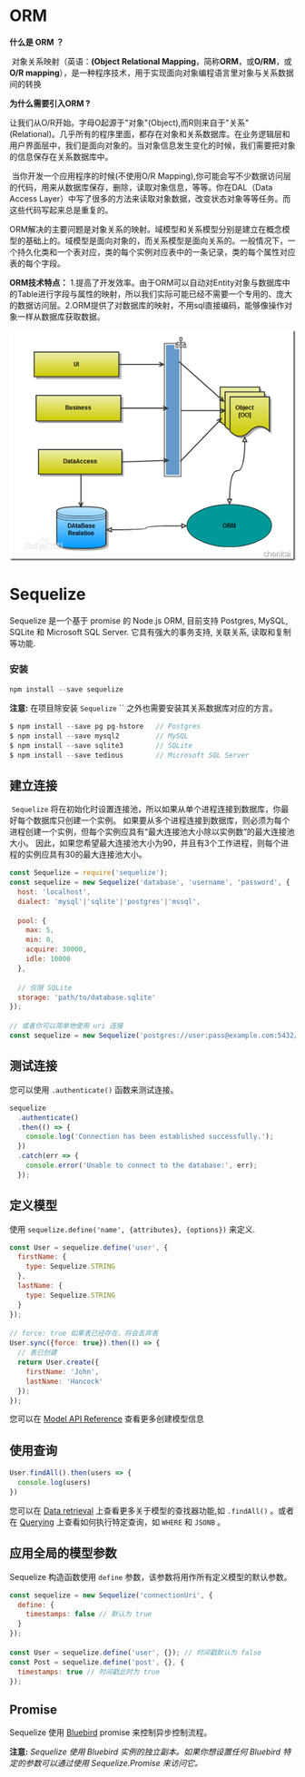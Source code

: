 # **ORM**

**什么是 ORM ？**

​	对象关系映射（英语：**(Object Relational Mapping**，简称**ORM**，或**O/RM**，或**O/R mapping**），是一种程序技术，用于实现面向对象编程语言里对象与关系数据间的转换 

**为什么需要引入ORM ?**

​	   让我们从O/R开始。字母O起源于"对象"(Object),而R则来自于"关系"(Relational)。几乎所有的程序里面，都存在对象和关系数据库。在业务逻辑层和用户界面层中，我们是面向对象的。当对象信息发生变化的时候，我们需要把对象的信息保存在关系数据库中。 

​        当你开发一个应用程序的时候(不使用O/R Mapping),你可能会写不少数据访问层的代码，用来从数据库保存，删除，读取对象信息，等等。你在DAL（Data Access  Layer）中写了很多的方法来读取对象数据，改变状态对象等等任务。而这些代码写起来总是重复的。 

​        ORM解决的主要问题是对象关系的映射。域模型和关系模型分别是建立在概念模型的基础上的。域模型是面向对象的，而关系模型是面向关系的。一般情况下，一个持久化类和一个表对应，类的每个实例对应表中的一条记录，类的每个属性对应表的每个字段。   

**ORM技术特点：** 
​        1.提高了开发效率。由于ORM可以自动对Entity对象与数据库中的Table进行字段与属性的映射，所以我们实际可能已经不需要一个专用的、庞大的数据访问层。 
​        2.ORM提供了对数据库的映射，不用sql直接编码，能够像操作对象一样从数据库获取数据。 

![](orm.jpg)





# Sequelize
Sequelize 是一个基于 promise 的 Node.js ORM, 目前支持 Postgres, MySQL, SQLite 和 Microsoft SQL Server. 它具有强大的事务支持, 关联关系, 读取和复制等功能.
### **安装**
```javascript
npm install --save sequelize
```
**注意:** 在项目除安装  ``Sequelize`` `` 之外也需要安装其关系数据库对应的方言。

```javascript
$ npm install --save pg pg-hstore   // Postgres
$ npm install --save mysql2			// MySQL
$ npm install --save sqlite3		// SQLite 
$ npm install --save tedious 		// Microsoft SQL Server
```

## 建立连接

​	``Sequelize`` 将在初始化时设置连接池，所以如果从单个进程连接到数据库，你最好每个数据库只创建一个实例。 如果要从多个进程连接到数据库，则必须为每个进程创建一个实例，但每个实例应具有“最大连接池大小除以实例数”的最大连接池大小。 因此，如果您希望最大连接池大小为90，并且有3个工作进程，则每个进程的实例应具有30的最大连接池大小。

```javascript
const Sequelize = require('sequelize');
const sequelize = new Sequelize('database', 'username', 'password', {
  host: 'localhost',
  dialect: 'mysql'|'sqlite'|'postgres'|'mssql',

  pool: {
    max: 5,
    min: 0,
    acquire: 30000,
    idle: 10000
  },

  // 仅限 SQLite
  storage: 'path/to/database.sqlite'
});

// 或者你可以简单地使用 uri 连接
const sequelize = new Sequelize('postgres://user:pass@example.com:5432/dbname');
```

## 测试连接

您可以使用 `.authenticate()` 函数来测试连接。

```javascript
sequelize
  .authenticate()
  .then(() => {
    console.log('Connection has been established successfully.');
  })
  .catch(err => {
    console.error('Unable to connect to the database:', err);
  });
```

## 定义模型

使用 ``sequelize.define('name', {attributes}, {options})`` 来定义.

```javascript
const User = sequelize.define('user', {
  firstName: {
    type: Sequelize.STRING
  },
  lastName: {
    type: Sequelize.STRING
  }
});

// force: true 如果表已经存在，将会丢弃表
User.sync({force: true}).then(() => {
  // 表已创建
  return User.create({
    firstName: 'John',
    lastName: 'Hancock'
  });
});
```

您可以在 [Model API Reference](http://docs.sequelizejs.com/class/lib/model.js~Model.html)  查看更多创建模型信息

## 使用查询

```javascript
User.findAll().then(users => {
  console.log(users)
})
```

您可以在 [Data retrieval](https://github.com/demopark/sequelize-docs-Zh-CN/blob/master/models-usage.md#%E6%95%B0%E6%8D%AE%E6%A3%80%E7%B4%A2/%E6%9F%A5%E6%89%BE%E5%99%A8) 上查看更多关于模型的查找器功能,如 `.findAll()` 。或者在 [Querying](https://github.com/demopark/sequelize-docs-Zh-CN/blob/master/querying.md) 上查看如何执行特定查询，如 `WHERE` 和 `JSONB` 。

## 应用全局的模型参数

Sequelize 构造函数使用 `define` 参数，该参数将用作所有定义模型的默认参数。

```javascript
const sequelize = new Sequelize('connectionUri', {
  define: {
    timestamps: false // 默认为 true
  }
});

const User = sequelize.define('user', {}); // 时间戳默认为 false
const Post = sequelize.define('post', {}, {
  timestamps: true // 时间戳此时为 true
});
```

## Promise

Sequelize 使用 [Bluebird](http://bluebirdjs.com/) promise 来控制异步控制流程。

**注意:** *Sequelize 使用 Bluebird 实例的独立副本。如果你想设置任何 Bluebird 特定的参数可以通过使用 Sequelize.Promise 来访问它。*





